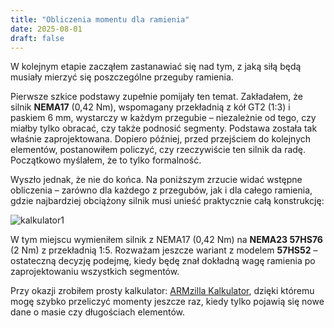 ```yaml
---
title: "Obliczenia momentu dla ramienia"
date: 2025-08-01
draft: false
---
```


W kolejnym etapie zacząłem zastanawiać się nad tym, z jaką siłą będą musiały mierzyć się poszczególne przeguby ramienia.

Pierwsze szkice podstawy zupełnie pomijały ten temat. Zakładałem, że silnik **NEMA17** (0,42 Nm), wspomagany przekładnią z kół GT2 (1:3) i paskiem 6 mm, wystarczy w każdym przegubie – niezależnie od tego, czy miałby tylko obracać, czy także podnosić segmenty. Podstawa została tak właśnie zaprojektowana. Dopiero później, przed przejściem do kolejnych elementów, postanowiłem policzyć, czy rzeczywiście ten silnik da radę. Początkowo myślałem, że to tylko formalność.

Wyszło jednak, że nie do końca. Na poniższym zrzucie widać wstępne obliczenia – zarówno dla każdego z przegubów, jak i dla całego ramienia, gdzie najbardziej obciążony silnik musi unieść praktycznie całą konstrukcję:

![kalkulator1](../kalkulator1.png)

W tym miejscu wymieniłem silnik z NEMA17 (0,42 Nm) na **NEMA23 57HS76** (2 Nm) z przekładnią 1:5. Rozważam jeszcze wariant z modelem **57HS52** – ostateczną decyzję podejmę, kiedy będę znał dokładną wagę ramienia po zaprojektowaniu wszystkich segmentów.

Przy okazji zrobiłem prosty kalkulator: [ARMzilla Kalkulator](https://okyzyr.github.io/ARMzilla/), dzięki któremu mogę szybko przeliczyć momenty jeszcze raz, kiedy tylko pojawią się nowe dane o masie czy długościach elementów.
